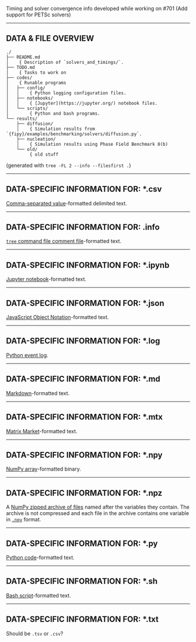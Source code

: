 Timing and solver convergence info developed while working on #701 (Add 
support for PETSc solvers)


---------------------
DATA & FILE OVERVIEW
---------------------

```
./
├── README.md
│    { Description of `solvers_and_timings/`.
├── TODO.md
│    { Tasks to work on
├── codes/
│    { Runable programs
│   ├── config/
│   │    { Python logging configuration files.
│   ├── notebooks/
│   │    { [Jupyter](https://jupyter.org/) notebook files.
│   └── scripts/
│        { Python and bash programs.
└── results/
    ├── diffusion/
    │    { Simulation results from `{fipy}/examples/benchmarking/solvers/diffusion.py`.
    ├── nucleation/
    │    { Simulation results using Phase Field Benchmark 8(b)
    └── old/
         { old stuff
```

(generated with `tree -FL 2 --info --filesfirst .`)

------------------------------------
DATA-SPECIFIC INFORMATION FOR: *.csv
------------------------------------

[Comma-separated value](https://en.wikipedia.org/wiki/Comma-separated_values)-formatted
delimited text.

------------------------------------
DATA-SPECIFIC INFORMATION FOR: .info
------------------------------------

[`tree` command file comment file](https://en.wikipedia.org/wiki/Tree_(command))-formatted text.

--------------------------------------
DATA-SPECIFIC INFORMATION FOR: *.ipynb
--------------------------------------

[Jupyter notebook](https://nbformat.readthedocs.io/en/latest/format_description.html#notebook-file-format)-formatted
text.

-------------------------------------
DATA-SPECIFIC INFORMATION FOR: *.json
-------------------------------------

[JavaScript Object Notation](https://www.json.org/)-formatted text.

------------------------------------
DATA-SPECIFIC INFORMATION FOR: *.log
------------------------------------

[Python event log](https://docs.python.org/3/library/logging.html).

-----------------------------------
DATA-SPECIFIC INFORMATION FOR: *.md
-----------------------------------

[Markdown](https://daringfireball.net/projects/markdown/)-formatted text.

------------------------------------
DATA-SPECIFIC INFORMATION FOR: *.mtx
------------------------------------

[Matrix Market](https://math.nist.gov/MatrixMarket/formats.html)-formatted
text.

------------------------------------
DATA-SPECIFIC INFORMATION FOR: *.npy
------------------------------------

[NumPy array](https://numpy.org/doc/stable/reference/generated/numpy.lib.format.html#module-numpy.lib.format)-formatted
binary.

------------------------------------
DATA-SPECIFIC INFORMATION FOR: *.npz
------------------------------------

A [NumPy zipped archive of files](https://numpy.org/doc/stable/reference/generated/numpy.savez.html)
named after the variables they contain.  The archive is not compressed and
each file in the archive contains one variable in
[`.npy`](https://numpy.org/doc/stable/reference/generated/numpy.lib.format.html#module-numpy.lib.format)
format.

-----------------------------------
DATA-SPECIFIC INFORMATION FOR: *.py
-----------------------------------

[Python code](https://python.org)-formatted text.

-----------------------------------
DATA-SPECIFIC INFORMATION FOR: *.sh
-----------------------------------

[Bash script](https://en.wikipedia.org/wiki/Bash_(Unix_shell))-formatted text.

------------------------------------
DATA-SPECIFIC INFORMATION FOR: *.txt
------------------------------------

Should be `.tsv` or `.csv`?
